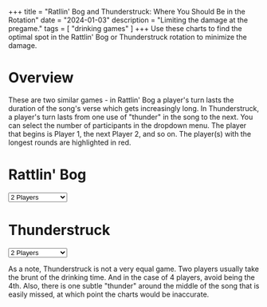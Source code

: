 +++
title = "Ratllin' Bog and Thunderstruck: Where You Should Be in the Rotation"
date = "2024-01-03"
description = "Limiting the damage at the pregame."
tags = [
    "drinking games"
]
+++
Use these charts to find the optimal spot in the Rattlin' Bog or Thunderstruck rotation to minimize the damage.  <!--more-->
# Overview
These are two similar games - in Rattlin' Bog a player's turn lasts the duration of the song's verse which gets increasingly long. In Thunderstruck, a player's turn lasts from one use of "thunder" in the song to the next. You can select the number of participants in the dropdown menu. The player that begins is Player 1, the next Player 2, and so on. The player(s) with the longest rounds are highlighted in red.

# Rattlin' Bog
<div>
  <select id="imageSelectorRB" onchange="showImageRB()">
    <option value="" disabled>Select an image</option>
    <option value="2Players.png">2 Players</option>
    <option value="3Players.png">3 Players</option>
    <option value="4Players.png">4 Players</option>
    <option value="5Players.png">5 Players</option>
    <option value="6Players.png">6 Players</option>
    <option value="7Players.png">7 Players</option>
    <option value="8Players.png">8 Players</option>
    <option value="9Players.png">9 Players</option>
    <option value="10Players.png">10 Players</option>
    <option value="11Players.png">11 Players</option>
    <option value="12Players.png">12 Players</option>
    <option value="13Players.png">13 Players</option>
    <option value="14Players.png">14 Players</option>
  </select>
</div>

<div>
  <img id="selectedImageRB" src="" alt="Selected Image" style="display:none; width:100%; max-width:600px;" />
</div>

<script>
function showImageRB() {
  var selectorRB = document.getElementById('imageSelectorRB');
  var selectedImageRB = document.getElementById('selectedImageRB');
  var imagePathRB = '/images/rattlin-bog/' + selectorRB.value;

  if (selectorRB.value) {
    selectedImageRB.src = imagePathRB;
    selectedImageRB.style.display = 'block';
  } else {
    selectedImageRB.style.display = 'none';
  }
}

window.addEventListener('load', function() {
  var selectorRB = document.getElementById('imageSelectorRB');
  selectorRB.value = '5Players.png'; // Set this to your default image value
  showImageRB();
});
</script>

# Thunderstruck
<div>
  <select id="imageSelectorTS" onchange="showImageTS()">
    <option value="" disabled>Select an image</option>
    <option value="2Players.png">2 Players</option>
    <option value="3Players.png">3 Players</option>
    <option value="4Players.png">4 Players</option>
    <option value="5Players.png">5 Players</option>
    <option value="6Players.png">6 Players</option>
    <option value="7Players.png">7 Players</option>
    <option value="8Players.png">8 Players</option>
    <option value="9Players.png">9 Players</option>
    <option value="10Players.png">10 Players</option>
    <option value="11Players.png">11 Players</option>
    <option value="12Players.png">12 Players</option>
    <option value="13Players.png">13 Players</option>
    <option value="14Players.png">14 Players</option>
  </select>
</div>

<div>
  <img id="selectedImageTS" src="" alt="Selected Image" style="display:none; width:100%; max-width:600px;" />
</div>

<script>
function showImageTS() {
  var selectorTS = document.getElementById('imageSelectorTS');
  var selectedImageTS = document.getElementById('selectedImageTS');
  var imagePathTS = '/images/thunderstruck/' + selectorTS.value;

  if (selectorTS.value) {
    selectedImageTS.src = imagePathTS;
    selectedImageTS.style.display = 'block';
  } else {
    selectedImageTS.style.display = 'none';
  }
}

window.addEventListener('load', function() {
  var selectorTS = document.getElementById('imageSelectorTS');
  selectorTS.value = '5Players.png'; // Set this to your default image value
  showImageTS();
});
</script>

As a note, Thunderstruck is not a very equal game. Two players usually take the brunt of the drinking time. And in the case of 4 players, avoid being the 4th. Also, there is one subtle "thunder" around the middle of the song that is easily missed, at which point the charts would be inaccurate.